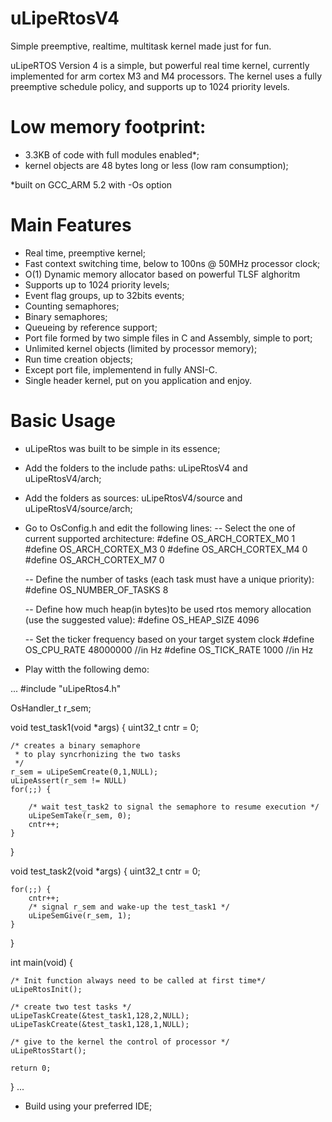 # uLipeRtosV4
Simple preemptive, realtime, multitask kernel made just for fun.

uLipeRTOS Version 4 is a simple, but powerful real time kernel, currently implemented for arm cortex M3 and M4 processors.
The kernel uses a fully preemptive schedule policy, and supports up to 1024 priority levels.

# Low memory footprint:
  - 3.3KB of code with full modules enabled*; 
  - kernel objects are 48 bytes long or less (low ram consumption);

  *built on GCC_ARM 5.2 with -Os option
  
# Main Features

- Real time, preemptive kernel;
- Fast context switching time, below to 100ns @ 50MHz processor clock;
- O(1) Dynamic memory allocator based on powerful TLSF alghoritm
- Supports up to 1024 priority levels;
- Event flag groups, up to 32bits events;
- Counting semaphores;
- Binary semaphores;
- Queueing by reference support;
- Port file formed by two simple files in C and Assembly, simple to port;
- Unlimited kernel objects (limited by processor memory);
- Run time creation objects;
- Except port file, implementend in fully ANSI-C.
- Single header kernel, put on you application and enjoy.

# Basic Usage

- uLipeRtos was built to be simple in its essence;
- Add the folders to the include paths: uLipeRtosV4 and uLipeRtosV4/arch;
- Add the folders as sources: uLipeRtosV4/source and uLipeRtosV4/source/arch;
- Go to OsConfig.h and edit the following lines:
	-- Select the one of current supported architecture:
		#define OS_ARCH_CORTEX_M0     1
		#define OS_ARCH_CORTEX_M3     0
		#define OS_ARCH_CORTEX_M4     0
		#define OS_ARCH_CORTEX_M7     0

	-- Define the number of tasks (each task must have a unique priority):
		#define OS_NUMBER_OF_TASKS  8 

	-- Define how much heap(in bytes)to be used rtos memory allocation (use the suggested value):
		#define OS_HEAP_SIZE       4096

	-- Set the ticker frequency based on your target system clock
		#define OS_CPU_RATE  			48000000 //in Hz
		#define OS_TICK_RATE			1000	//in Hz


- Play witth the following demo:

...
#include "uLipeRtos4.h"

OsHandler_t r_sem;

void test_task1(void *args)
{
    uint32_t cntr = 0;

    /* creates a binary semaphore
     * to play syncrhonizing the two tasks
     */
    r_sem = uLipeSemCreate(0,1,NULL);
    uLipeAssert(r_sem != NULL)
    for(;;) {

        /* wait test_task2 to signal the semaphore to resume execution */
        uLipeSemTake(r_sem, 0);
        cntr++;
    }
}

void test_task2(void *args)
{
    uint32_t cntr = 0;

    for(;;) {
        cntr++;
        /* signal r_sem and wake-up the test_task1 */
        uLipeSemGive(r_sem, 1);
    }
}


int main(void)
{

    /* Init function always need to be called at first time*/
    uLipeRtosInit();

    /* create two test tasks */
    uLipeTaskCreate(&test_task1,128,2,NULL);
    uLipeTaskCreate(&test_task1,128,1,NULL);

    /* give to the kernel the control of processor */
    uLipeRtosStart();

    return 0;
}
...


- Build using your preferred IDE;
